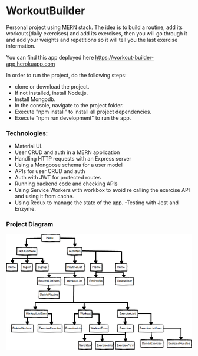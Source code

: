 # WorkoutBuilder   
Personal project using MERN stack. 
The idea is to build a routine, add its workouts(daily exercises) and add its exercises, then you will go through it and add your weights and repetitions so it will tell you the last exercise information.

You can find this app deployed here https://workout-builder-app.herokuapp.com

In order to run the project, do the following steps:
- clone or download the project.
- If not installed, install Node.js.
- Install Mongodb.
- In the console, navigate to the project folder.
- Execute "npm install" to install all project dependencies.
- Execute "npm run development" to run the app.

### Technologies:
- Material UI.
- User CRUD and auth in a MERN application
- Handling HTTP requests with an Express server
- Using a Mongoose schema for a user model
- APIs for user CRUD and auth
- Auth with JWT for protected routes
- Running backend code and checking APIs
- Using Service Workers with workbox to avoid re calling the exercise API and using it from cache.
- Using Redux to manage the state of the app.
-Testing with Jest and Enzyme.

### Project Diagram
![Project Diagram](client/assets/images/ProjectDiagram.png)
